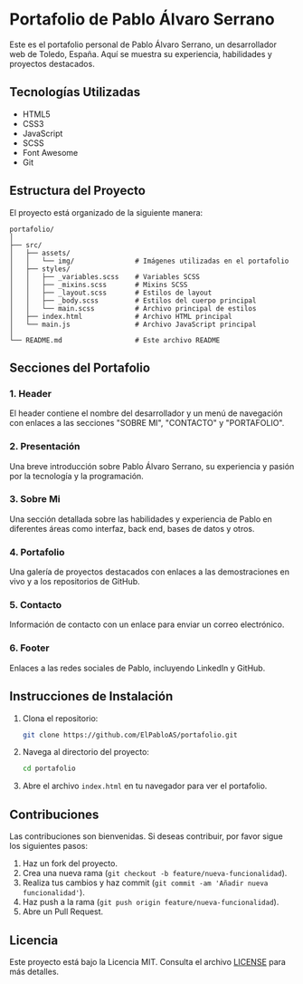 # Portafolio de Pablo Álvaro Serrano

Este es el portafolio personal de Pablo Álvaro Serrano, un desarrollador web de Toledo, España. Aquí se muestra su experiencia, habilidades y proyectos destacados.

## Tecnologías Utilizadas

- HTML5
- CSS3
- JavaScript
- SCSS
- Font Awesome
- Git

## Estructura del Proyecto

El proyecto está organizado de la siguiente manera:

```
portafolio/
│
├── src/
│   ├── assets/
│   │   └── img/               # Imágenes utilizadas en el portafolio
│   ├── styles/
│   │   ├── _variables.scss    # Variables SCSS
│   │   ├── _mixins.scss       # Mixins SCSS
│   │   ├── _layout.scss       # Estilos de layout
│   │   ├── _body.scss         # Estilos del cuerpo principal
│   │   └── main.scss          # Archivo principal de estilos
│   ├── index.html             # Archivo HTML principal
│   └── main.js                # Archivo JavaScript principal
│
└── README.md                  # Este archivo README
```

## Secciones del Portafolio

### 1. Header

El header contiene el nombre del desarrollador y un menú de navegación con enlaces a las secciones "SOBRE MI", "CONTACTO" y "PORTAFOLIO".

### 2. Presentación

Una breve introducción sobre Pablo Álvaro Serrano, su experiencia y pasión por la tecnología y la programación.

### 3. Sobre Mi

Una sección detallada sobre las habilidades y experiencia de Pablo en diferentes áreas como interfaz, back end, bases de datos y otros.

### 4. Portafolio

Una galería de proyectos destacados con enlaces a las demostraciones en vivo y a los repositorios de GitHub.

### 5. Contacto

Información de contacto con un enlace para enviar un correo electrónico.

### 6. Footer

Enlaces a las redes sociales de Pablo, incluyendo LinkedIn y GitHub.

## Instrucciones de Instalación

1. Clona el repositorio:
   ```bash
   git clone https://github.com/ElPabloAS/portafolio.git
   ```

2. Navega al directorio del proyecto:
   ```bash
   cd portafolio
   ```

3. Abre el archivo `index.html` en tu navegador para ver el portafolio.

## Contribuciones

Las contribuciones son bienvenidas. Si deseas contribuir, por favor sigue los siguientes pasos:

1. Haz un fork del proyecto.
2. Crea una nueva rama (`git checkout -b feature/nueva-funcionalidad`).
3. Realiza tus cambios y haz commit (`git commit -am 'Añadir nueva funcionalidad'`).
4. Haz push a la rama (`git push origin feature/nueva-funcionalidad`).
5. Abre un Pull Request.

## Licencia

Este proyecto está bajo la Licencia MIT. Consulta el archivo [LICENSE](LICENSE) para más detalles.
